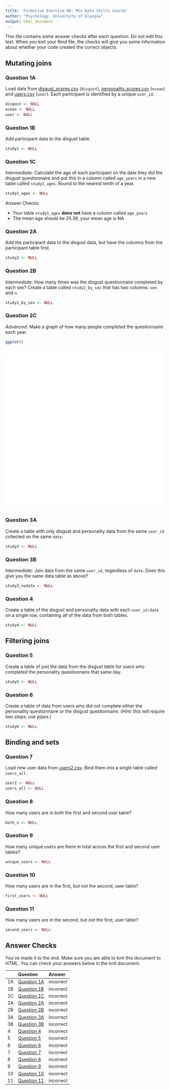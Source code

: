 ```yaml
---
title: 'Formative Exercise 06: MSc Data Skills Course'
author: "Psychology, University of Glasgow"
output: html_document
---
```




This file contains some answer checks after each question. Do not edit this text. When you knit your Rmd file, the checks will give you some information about whether your code created the correct objects.

## Mutating joins

### Question 1A

Load data from [disgust_scores.csv](https://psyteachr.github.io/msc-data-skills/data/disgust_scores.csv) (`disgust`), [personality_scores.csv](https://psyteachr.github.io/msc-data-skills/data/personality_scores.csv) (`ocean`) and [users.csv](https://psyteachr.github.io/msc-data-skills/data/users.csv) (`user`). Each participant is identified by a unique `user_id`.


```r
disgust <- NULL
ocean <- NULL
user <- NULL
```

### Question 1B

Add participant data to the disgust table.


```r
study1 <- NULL
```


### Question 1C

*Intermediate*: Calculate the age of each participant on the date they did the disgust questionnaire and put this in a column called `age_years` in a new table called `study1_ages`. Round to the nearest tenth of a year. 


```r
study1_ages <- NULL
```
    
Answer Checks:

* Your table `study1_ages` **does not** have a column called `age_years`
* The mean age should be 25.39, your mean age is NA


### Question 2A

Add the participant data to the disgust data, but have the columns from the participant table first.


```r
study2 <- NULL
```


### Question 2B

*Intermediate*: How many times was the disgust questionnaire completed by each sex? Create a table called `study2_by_sex` that has two columns: `sex` and `n`.


```r
study2_by_sex <- NULL
```


### Question 2C

*Advanced*: Make a graph of how many people completed the questionnaire each year.
    

```r
ggplot()
```

![plot of chunk ex-2-a](figure/ex-2-a-1.png)
    

### Question 3A

Create a table with only disgust and personality data from the same `user_id` collected on the same `date`.


```r
study3 <- NULL
```


### Question 3B

*Intermediate*: Join data from the same `user_id`, regardless of `date`. Does this give you the same data table as above?
    

```r
study3_nodate <- NULL
```


### Question 4

Create a table of the disgust and personality data with each `user_id:date` on a single row, containing _all_ of the data from both tables.

    

```r
study4 <- NULL
```

## Filtering joins

### Question 5

Create a table of just the data from the disgust table for users who completed the personality questionnaire that same day.
    

```r
study5 <- NULL
```

    
### Question 6

Create a table of data from users who did not complete either the personality questionnaire or the disgust questionnaire. (_Hint: this will require two steps; use pipes._)

    

```r
study6 <- NULL
```

## Binding and sets

### Question 7

Load new user data from [users2.csv](https://psyteachr.github.io/msc-data-skills/data/users2.csv). Bind them into a single table called `users_all`.


```r
user2 <- NULL
users_all <- NULL
```


### Question 8

How many users are in both the first and second user table?
    

```r
both_n <- NULL
```

### Question 9

How many unique users are there in total across the first and second user tables?


```r
unique_users <- NULL
```

### Question 10

How many users are in the first, but not the second, user table?


```r
first_users <- NULL
```

### Question 11

How many users are in the second, but not the first, user table?


```r
second_users <- NULL
```

## Answer Checks

You've made it to the end. Make sure you are able to knit this document to HTML. You can check your answers below in the knit document.


|   |Question                               |Answer    |
|:--|:--------------------------------------|:---------|
|1A |<a href='#question-1A'>Question 1A</a> |incorrect |
|1B |<a href='#question-1B'>Question 1B</a> |incorrect |
|1C |<a href='#question-1C'>Question 1C</a> |incorrect |
|2A |<a href='#question-2A'>Question 2A</a> |incorrect |
|2B |<a href='#question-2B'>Question 2B</a> |incorrect |
|3A |<a href='#question-3A'>Question 3A</a> |incorrect |
|3B |<a href='#question-3B'>Question 3B</a> |incorrect |
|4  |<a href='#question-4'>Question 4</a>   |incorrect |
|5  |<a href='#question-5'>Question 5</a>   |incorrect |
|6  |<a href='#question-6'>Question 6</a>   |incorrect |
|7  |<a href='#question-7'>Question 7</a>   |incorrect |
|8  |<a href='#question-8'>Question 8</a>   |incorrect |
|9  |<a href='#question-9'>Question 9</a>   |incorrect |
|10 |<a href='#question-10'>Question 10</a> |incorrect |
|11 |<a href='#question-11'>Question 11</a> |incorrect |
